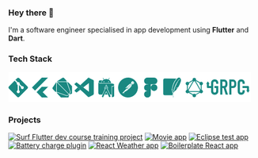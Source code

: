 ### Hey there 👋

I'm a software engineer specialised in app development using **Flutter** and **Dart**.

<!--  Tech Stack START -->

### Tech Stack

![Tech Stack](https://github.com/nullskill/nullskill/blob/main/tech_stack.png)

### Projects

[![Surf Flutter dev course training project](https://github-readme-stats.vercel.app/api/pin/?username=nullskill&repo=surf-flutter-course-larkin)](https://github.com/nullskill/surf-flutter-course-larkin)
[![Movie app](https://github-readme-stats.vercel.app/api/pin/?username=nullskill&repo=movie-app)](https://github.com/nullskill/movie-app)
[![Eclipse test app](https://github-readme-stats.vercel.app/api/pin/?username=nullskill&repo=eclipse-test-app)](https://github.com/nullskill/eclipse-test-app)
[![Battery charge plugin](https://github-readme-stats.vercel.app/api/pin/?username=nullskill&repo=battery-indicator)](https://github.com/nullskill/battery-indicator)
[![React Weather app](https://github-readme-stats.vercel.app/api/pin/?username=nullskill&repo=ReactWeather)](https://github.com/nullskill/ReactWeather)
[![Boilerplate React app](https://github-readme-stats.vercel.app/api/pin/?username=nullskill&repo=ReactTimer)](https://github.com/nullskill/ReactTimer)
